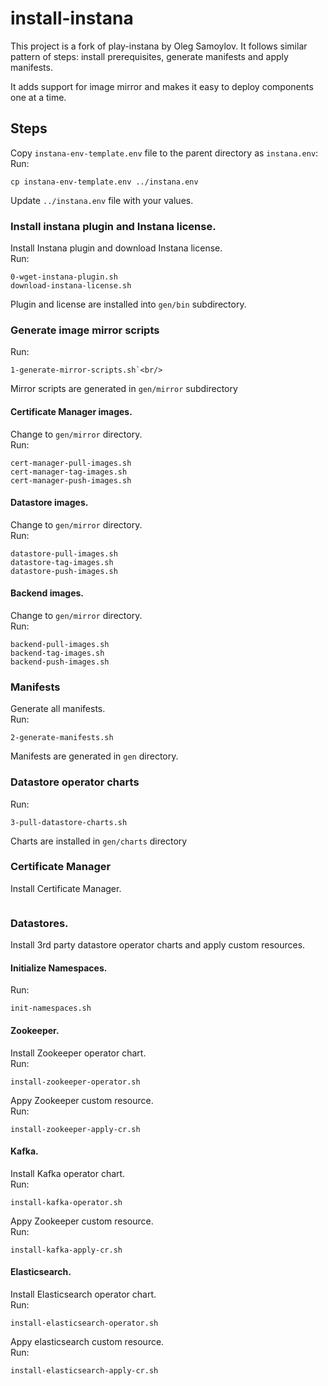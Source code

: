 # install-instana

This project is a fork of play-instana by Oleg Samoylov. 
It follows similar pattern of steps: install prerequisites, generate manifests and apply manifests.

It adds support for image mirror and makes it easy to deploy components one at a time.

## Steps 

Copy `instana-env-template.env` file to the parent directory as `instana.env`:<br/>
Run:<br/>
```
cp instana-env-template.env ../instana.env
```
Update `../instana.env` file with your values.<br/>

### Install instana plugin and Instana license.
Install Instana plugin and download Instana license.<br/>
Run:<br/> 
```
0-wget-instana-plugin.sh
download-instana-license.sh
```
Plugin and license are installed into `gen/bin` subdirectory.<br/>

### Generate image mirror scripts
Run:<br/> 
```
1-generate-mirror-scripts.sh`<br/>
```
Mirror scripts are generated in `gen/mirror` subdirectory<br/>

#### Certificate Manager images.
Change to `gen/mirror` directory.<br/>
Run:<br/>
```
cert-manager-pull-images.sh
cert-manager-tag-images.sh
cert-manager-push-images.sh
```
#### Datastore images.
Change to `gen/mirror` directory.<br/>
Run:<br/>
```
datastore-pull-images.sh
datastore-tag-images.sh
datastore-push-images.sh
```
#### Backend images.
Change to `gen/mirror` directory.<br/>
Run:<br/>
```
backend-pull-images.sh
backend-tag-images.sh
backend-push-images.sh
```

### Manifests
Generate all manifests.<br/>
Run:<br/>
```
2-generate-manifests.sh
```
Manifests are generated in `gen` directory.<br/>

### Datastore operator charts
Run:<br/>
```
3-pull-datastore-charts.sh
```
Charts are installed in `gen/charts` directory<br/>

### Certificate Manager
Install Certificate Manager.<br/>
```
```
### Datastores.
Install 3rd party datastore operator charts and apply custom resources.<br/>

#### Initialize Namespaces.
Run:<br/>
```
init-namespaces.sh
````

#### Zookeeper.
Install Zookeeper operator chart.<br/>
Run:<br/>
```
install-zookeeper-operator.sh
```
Appy Zookeeper custom resource.<br/>
Run:<br/>
```
install-zookeeper-apply-cr.sh
```
#### Kafka.
Install Kafka operator chart.<br/>
Run:<br/>
```
install-kafka-operator.sh
```
Appy Zookeeper custom resource.<br/>
Run:<br/>
```
install-kafka-apply-cr.sh
```
#### Elasticsearch.
Install Elasticsearch operator chart.<br/>
Run:<br/>
```
install-elasticsearch-operator.sh
```
Appy elasticsearch custom resource.<br/>
Run:<br/>
```
install-elasticsearch-apply-cr.sh
```


